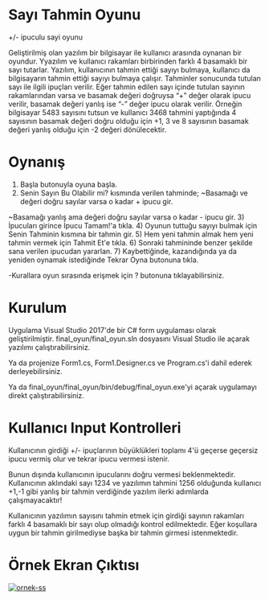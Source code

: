 # Sayı Tahmin Oyunu
+/- ipuculu sayi oyunu

Geliştirilmiş olan yazılım bir bilgisayar ile kullanıcı arasında oynanan bir oyundur. Yyazılım ve kullanıcı rakamları birbirinden farklı 4 basamaklı bir sayı tutarlar. Yazılım, kullanıcının tahmin ettiği sayıyı bulmaya, kullanıcı da bilgisayarın tahmin ettiği sayıyı bulmaya çalışır. Tahminler sonucunda tutulan sayı ile ilgili ipuçları verilir. Eğer tahmin edilen sayı içinde tutulan sayının rakamlarından varsa ve basamak değeri doğruysa “+” değer olarak ipucu verilir, basamak değeri yanlış ise “-” değer ipucu olarak verilir. Örneğin bilgisayar 5483 sayısını tutsun ve kullanıcı 3468 tahmini yaptığında 4 sayısının basamak değeri doğru olduğu için +1, 3 ve 8 sayısının basamak değeri yanlış olduğu için -2 değeri dönülecektir.  

# Oynanış

1) Başla butonuyla oyuna başla.
2) Senin Sayın Bu Olabilir mi? kısmında verilen tahminde;
~Basamağı ve değeri doğru sayılar varsa o kadar + ipucu gir.

~Basamağı yanlış ama değeri doğru sayılar varsa o kadar - ipucu gir.
3) İpucuları girince İpucu Tamam!'a tıkla.
4) Oyunun tuttuğu sayıyı bulmak için Senin Tahminin kısmına bir tahmin gir.
5) Hem yeni tahmin almak hem yeni tahmin vermek için Tahmit Et'e tıkla.
6) Sonraki tahmininde benzer şekilde sana verilen ipucudan yararlan.
7) Kaybettiğinde, kazandığında ya da yeniden oynamak istediğinde Tekrar Oyna butonuna tıkla.

-Kurallara oyun sırasında erişmek için ? butonuna tıklayabilirsiniz.

# Kurulum

Uygulama Visual Studio 2017'de bir C# form uygulaması olarak geliştirilmiştir. 
final_oyun/final_oyun.sln dosyasını Visual Studio ile açarak yazılımı çalıştırabilirsiniz.

Ya da projenize Form1.cs, Form1.Designer.cs ve Program.cs'i dahil ederek derleyebilirsiniz.

Ya da final_oyun/final_oyun/bin/debug/final_oyun.exe'yi açarak uygulamayı direkt çalıştırabilirsiniz.

# Kullanıcı Input Kontrolleri

Kullanıcının girdiği +/- ipuçlarının büyüklükleri toplamı 4'ü geçerse geçersiz ipucu vermiş olur ve tekrar ipucu vermesi istenir.

Bunun dışında kullanıcının ipucularını doğru vermesi beklenmektedir.
Kullanıcının aklındaki sayı 1234 ve yazılımın tahmini 1256 olduğunda kullanıcı +1,-1 gibi yanlış bir tahmin verdiğinde yazılım ilerki adımlarda çalışmayacaktır!

Kullanıcının yazılımın sayısını tahmin etmek için girdiği sayının rakamları farklı 4 basamaklı bir sayı olup olmadığı kontrol edilmektedir.
Eğer koşullara uygun bir tahmin girilmediyse başka bir tahmin girmesi istenmektedir.


# Örnek Ekran Çıktısı
<a href="https://ibb.co/K5jLhWt"><img src="https://i.ibb.co/6yR1wFK/ornek-ss.png" alt="ornek-ss" border="0"></a><br />
